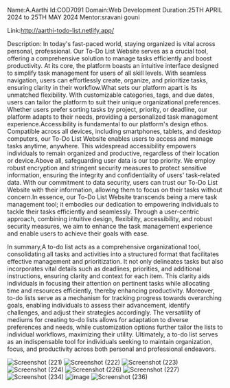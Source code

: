  Name:A.Aarthi Id:COD7091 Domain:Web Development Duration:25TH APRIL 2024 to 25TH MAY 2024 Mentor:sravani gouni 

 Link:http://aarthi-todo-list.netlify.app/
 
 
 Description: In today's fast-paced world, staying organized is vital across personal, professional. Our To-Do List Website serves as a crucial tool, offering a comprehensive solution to manage tasks efficiently and boost productivity. At its core, the platform boasts an intuitive interface designed to simplify task management for users of all skill levels. With seamless navigation, users can effortlessly create, organize, and prioritize tasks, ensuring clarity in their workflow.What sets our platform apart is its unmatched flexibility. With customizable categories, tags, and due dates, users can tailor the platform to suit their unique organizational preferences. Whether users prefer sorting tasks by project, priority, or deadline, our platform adapts to their needs, providing a personalized task management experience.Accessibility is fundamental to our platform's design ethos. Compatible across all devices, including smartphones, tablets, and desktop computers, our To-Do List Website enables users to access and manage tasks anytime, anywhere. This widespread accessibility empowers individuals to remain organized and productive, regardless of their location or device.Above all, safeguarding user data is our top priority. We employ robust encryption and stringent security measures to protect sensitive information, ensuring the integrity and confidentiality of users' task-related data. With our commitment to data security, users can trust our To-Do List Website with their information, allowing them to focus on their tasks without concern.In essence, our To-Do List Website transcends being a mere task management tool; it embodies our dedication to empowering individuals to tackle their tasks efficiently and seamlessly. Through a user-centric approach, combining intuitive design, flexibility, accessibility, and robust security measures, we aim to enhance the task management experience and enable users to achieve their goals with ease.

In summary,A to-do list acts as a comprehensive organizational tool, consolidating all tasks and activities into a structured format that facilitates effective management and prioritization. It not only delineates tasks but also incorporates vital details such as deadlines, priorities, and additional instructions, ensuring clarity and context for each item. This clarity aids individuals in focusing their attention on pertinent tasks while allocating time and resources efficiently, thereby enhancing productivity. Moreover, to-do lists serve as a mechanism for tracking progress towards overarching goals, enabling individuals to assess their advancement, identify challenges, and adjust their strategies accordingly. The versatility of mediums for creating to-do lists allows for adaptation to diverse preferences and needs, while customization options further tailor the lists to individual workflows, maximizing their utility. Ultimately, a to-do list serves as an indispensable tool for individuals seeking to maintain organization, focus, and productivity across both personal and professional endeavors.

![Screenshot (221)](https://github.com/AarthiAlagesan/To--do-list/assets/157567578/19c6d108-0019-493b-af9d-b606acb280ad)
![Screenshot (222)](https://github.com/AarthiAlagesan/To--do-list/assets/157567578/2f572e05-df5f-4b92-a66c-83df24897519)
![Screenshot (223)](https://github.com/AarthiAlagesan/To--do-list/assets/157567578/1adc48c9-916d-4ead-ac4d-9a71e8a24afa)
![Screenshot (224)](https://github.com/AarthiAlagesan/To--do-list/assets/157567578/411f254a-0551-403f-9287-40e0692e611e)
![Screenshot (226)](https://github.com/AarthiAlagesan/To--do-list/assets/157567578/addd710a-9174-48ca-aa64-c5894ea7c734)
![Screenshot (227)](https://github.com/AarthiAlagesan/To--do-list/assets/157567578/ad7a05a8-575e-42a6-90ca-935d184345d3)
![Screenshot (234)](https://github.com/AarthiAlagesan/To--do-list/assets/157567578/cdc78b48-214d-45d1-bccc-db793086ca77)
![image](https://github.com/AarthiAlagesan/To--do-list/assets/157567578/aff3d96c-be82-4a71-b4eb-9911afd4d5c5)
![Screenshot (236)](https://github.com/AarthiAlagesan/To--do-list/assets/157567578/0c2fa58e-7e00-44ff-bdce-6ce12fe0ee61)















